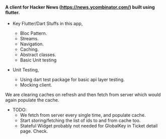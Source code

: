 #### A client for Hacker News (https://news.ycombinator.com/) built using flutter.

- Key Flutter/Dart Stuffs in this app,
    - Bloc Pattern.
    - Streams.
    - Navigation.
    - Caching.
    - Abstract classes.
    - Basic Unit testing
    
- Unit Testing,
    - Using dart test package for basic api layer testing.
    - Mocking client.
    
We are clearing caches on refresh and then fetch from server
which would again populate the cache.

- TODO:
     - We fetch from server every single time, and populate cache.
     - Start storing/fetching the list of ids to and from cache too.
     - Stateful Widget probably not needed for GlobalKey in Ticket detail page. Check. 
